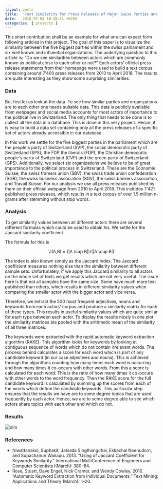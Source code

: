 ```yaml
---
layout: posts
title:  "Text Similarity for Press Releases of Major Swiss Parties and Interest Organizations"
date:   2018-07-03 10:38:51 +0200
categories: [ projects ]
---
```


This short contribution shall be an example for what one can expect form following articles in this project. The goal of this paper is to visualize the similarity between the five biggest parties within the swiss parliament and six well known and influential organizations. The underlying question to this article is: "Do we see similarities between actors which are commonly known as political close to each other or not?" Each actors’ official press release statements from their homepage were used to build a text corpus containing around 7'400 press releases from 2010 to April 2018. The results are quite interesting as they show some surprising similarities.

### Data

But first let us look at the data. To see how similar parties and organizations are to each other one needs suitable data. This data is publicly available from webpages and social media accounts for most actors of importance to the political live in Switzerland. The only thing that needs to be done is to collect all the data in a database. This is done in this very project. Hence, it is easy to build a data set containing only all the press releases of a specific set of actors already accessible in our database.

In this work we settle for the five biggest parties in the parliament which are the people's party of Switzerland (SVP), the social democratic party of Switzerland (SPS), the FDP the liberals (FDP), the Christian democratic people's party of Switzerland (CVP) and the green party of Switzerland (GPS). Additionally, we select six organizations we believe to be of great importance to the political process in Switzerland. These are the Economie Suisse, the swiss framers union (SBV), the swiss trade union confederation (SGB), the swiss business association (SGV), the swiss bankers association, and Travail Suisse. For our analysis we use all press releases published by them on their official webpage from 2010 to April 2018. This includes 7'421 published press releases, which results in a text corpus of over 1.5 million n-grams after stemming without stop words.

### Analysis

To get similarity values between all different actors there are several different formulas which could be used to obtain his. We settle for the Jaccard similarity coefficient.

The formula for this is

<p style="text-align:center;">`J(A,B) = (|A \cap B|)/(|A \cup B|)`</p>


The index is also known simply as the Jaccard index. The Jaccard coefficient measures nothing else than the similarity between different sample sets.
Unfortunately, if we apply this Jaccard similarity to all actors on the whole set of texts we get results which are not very useful. The issue here is that not all samples have the same size. Some have much more text published than others, which results in different similarity values when comparing the smaller actor with the bigger actor and vice versa.

Therefore, we extract the 500 most frequent adjectives, nouns and keywords from each actors’ corpus and produce a similarity matrix for each of these types. This results in useful similarity values which are quite similar for each type between each actor. To display the results nicely in one plot the similarity matrices are pooled with the arithmetic mean of the similarity of all three matrices.

The keywords were extracted with the rapid automatic keyword extraction algorithm (RAKE). This algorithm looks for keywords by looking at contiguous sequence of words which do not contain irrelevant words. The process behind calculates a score for each word which is part of any candidate keyword (in our case adjectives and nouns). This is achieved through the algorithms counting how many times each word is occurring and how many times it co-occurs with other words. From this a score is calculated for each word. This is the ratio of how many times it co-occurs with other words to the word frequency. Then the RAKE score for the full candidate keyword is calculated by summing up the scores from each of the words which define the candidate keywords. This particular step ensures that the results we have are to some degree topics that are used frequently by each actor. Hence, we are to some degree able to see which actors share topics with each other and which do not.

### Results

![sim](/img/txt_sim_webdev.png)


### References
<ul class="references">
<li>Niwattanakul, Suphakit, Jatsada Singthongchai, Ekkachai Naenudorn, and Supachanun Wanapu. 2013. “Using of Jaccard Coefficient for Keywords Similarity.” International MultiConference of Engineers and Computer Scientists I(March): 380–84.</li>


<li>Rose, Stuart, Dave Engel, Nick Cramer, and Wendy Cowley. 2010. “Automatic Keyword Extraction from Individual Documents.” Text Mining: Applications and Theory (March): 1–20.</li>
</ul>

